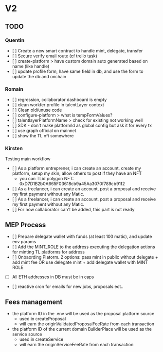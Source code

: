 # V2

## TODO

### Quentin 

- [ ] Create a new smart contract to handle mint, delegate, transfer
- [ ] Secure verify email route (cf trello task)
- [ ] create-platform > have custom domain auto generated based on name (like handle)
- [ ] update profile form, have same field in db, and use the form to update the db and onchain

### Romain

- [ ] regression, collaborator dashboard is empty
- [ ] clean workfer profile in talentLayer context
- [ ] Clean old/unuse code
- [ ] configure-platform > what is tempFormValues?
- [ ] talentlayerPlatformName > check for existing not working well
- [ ] SDK - don't make platformId as global config but ask it for every tx
- [ ] use graph official on mainnet
- [ ] show the TL nft somewhere

### Kirsten

Testing main workflow

- [ ] As a platform entreprener, i can create an account, create my platform, setup my skin, allow others to post if they have an NFT
    - you can TLid polygon NFT: 0xD7D1B2b0A665F03618cb9a45Aa3070f789cb91f2
- [ ] As a freelancer, i can create an account, post a proposal and receive my first payment without any Matic.
- [ ] As a freelancer, i can create an account, post a proposal and receive my first payment without any Matic.
- [ ] For now collaborator can't be added, this part is not ready




## MEP Process

- [ ] Prepare delegate wallet with funds (at least 100 matic), and update env params
- [ ] Add the MINT_ROLE to the address executing the delegation actions for minting TL platforms for address
- [ ] Onbaording Platorm. 2 options: pass mint in public without delegate + add mint fee OR use delegate mint + add delegate wallet with MINT ROLE
- [ ] All ETH addresses in DB must be in caps
- [ ] reactive cron for emails for new jobs, proposals ect..

## Fees management

- the platform ID in the .env will be used as the proposal platform source
    - used in createProposal
    - will earn the originValidatedProposalFeeRate from each transaction
- the platform ID of the current domain BuilderPlace will be used as the service source
    - used in createService
    - will earn the originServiceFeeRate from each transaction